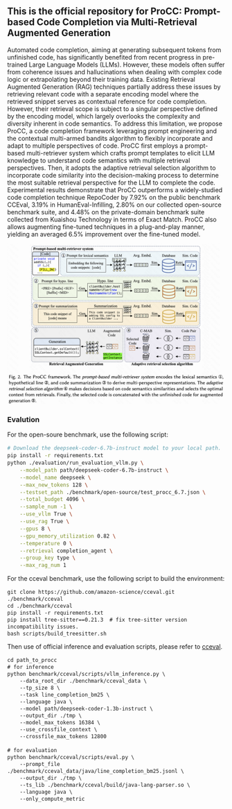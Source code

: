 ## This is the official repository for ProCC: Prompt-based Code Completion via Multi-Retrieval Augmented Generation

Automated code completion, aiming at generating subsequent tokens from unfinished code, has significantly benefited from recent progress in pre-trained Large Language Models (LLMs). However, these models often suffer from coherence issues and hallucinations when dealing with complex code logic or extrapolating beyond their training data. Existing Retrieval Augmented Generation (RAG) techniques partially address these issues by retrieving relevant code with a separate encoding model where the retrieved snippet serves as contextual reference for code completion. However, their retrieval scope is subject to a singular perspective defined by the encoding model, which largely overlooks the complexity and diversity inherent in code semantics. To address this limitation, we propose ProCC, a code completion framework leveraging prompt engineering and the contextual multi-armed bandits algorithm to flexibly incorporate and adapt to multiple perspectives of code. 
ProCC first employs a prompt-based multi-retriever system which crafts prompt templates to elicit LLM knowledge to understand code semantics with multiple retrieval perspectives. Then, it adopts the adaptive retrieval selection algorithm to incorporate code similarity into the decision-making process to determine the most suitable retrieval perspective for the LLM to complete the code. Experimental results demonstrate that ProCC outperforms a widely-studied code completion technique RepoCoder by 7.92% on the public benchmark CCEval, 3.19% in HumanEval-Infilling, 2.80% on our collected open-source benchmark suite, and 4.48% on the private-domain benchmark suite collected from Kuaishou Technology in terms of Exact Match. ProCC also allows augmenting fine-tuned techniques in a plug-and-play manner, yielding an averaged 6.5% improvement over the fine-tuned model.

<p align="center">
<img src="samples/framework.png" alt="results" width="800" height="auto">
</p>


### Evalution
For the open-soure benchmark, use the following script:
```bash
# Download the deepseek-coder-6.7b-instruct model to your local path.
pip install -r requirements.txt
python ./evaluation/run_evaluation_vllm.py \
    --model_path path/deepseek-coder-6.7b-instruct \
    --model_name deepseek \
    --max_new_tokens 128 \
    --testset_path ./benchmark/open-source/test_procc_6.7.json \
    --total_budget 4096 \
    --sample_num -1 \
    --use_vllm True \
    --use_rag True \
    --gpus 8 \
    --gpu_memory_utilization 0.82 \
    --temperature 0 \
    --retrieval completion_agent \
    --group_key type \
    --max_rag_num 1
```

For the cceval benchmark, use the following script to build the environment:
```
git clone https://github.com/amazon-science/cceval.git ./benchmark/cceval
cd ./benchmark/cceval
pip install -r requirements.txt
pip install tree-sitter==0.21.3  # fix tree-sitter version incompatibility issues.
bash scripts/build_treesitter.sh
```
Then use of official inference and evaluation scripts, please refer to [cceval](https://github.com/amazon-science/cceval).
```
cd path_to_procc
# for inference
python benchmark/cceval/scripts/vllm_inference.py \
    --data_root_dir ./benchmark/cceval_data \
    --tp_size 8 \
    --task line_completion_bm25 \
    --language java \
    --model path/deepseek-coder-1.3b-instruct \
    --output_dir ./tmp \
    --model_max_tokens 16384 \
    --use_crossfile_context \
    --crossfile_max_tokens 12800

# for evaluation
python benchmark/cceval/scripts/eval.py \
    --prompt_file ./benchmark/cceval_data/java/line_completion_bm25.jsonl \
    --output_dir ./tmp \
    --ts_lib ./benchmark/cceval/build/java-lang-parser.so \
    --language java \
    --only_compute_metric
```
